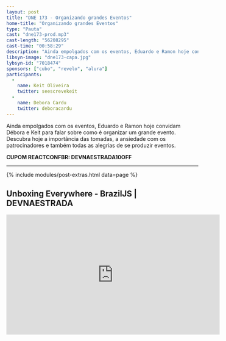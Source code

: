 ```yaml
---
layout: post
title: "DNE 173 - Organizando grandes Eventos"
home-title: "Organizando grandes Eventos"
type: "Pauta"
cast: "dne173-prod.mp3"
cast-length: "56208295"
cast-time: "00:58:29"
description: "Ainda empolgados com os eventos, Eduardo e Ramon hoje convidam Débora e Keit para falar sobre como é organizar um grande evento. Descubra hoje a importância das tomadas, a ansiedade com os patrocinadores e também todas as alegrias de se produzir eventos."
libsyn-image: "dne173-capa.jpg"
lybsyn-id: "7018474"
sponsors: ["cubo", "revelo", "alura"]
participants:
  -
    name: Keit Oliveira
    twitter: seescrevekeit
  -
    name: Debora Cardu
    twitter: deboracardu
---
```


Ainda empolgados com os eventos, Eduardo e Ramon hoje convidam Débora e Keit para falar sobre como é organizar um grande evento. Descubra hoje a importância das tomadas, a ansiedade com os patrocinadores e também todas as alegrias de se produzir eventos.

<strong>CUPOM REACTCONFBR: DEVNAESTRADA10OFF</strong>

---

{% include modules/post-extras.html data=page %}

<section class="post-youtube">
  <h2 class="post-youtube-title">
    Unboxing Everywhere - BrazilJS | DEVNAESTRADA
  </h2>
  <div class="v-wrapper">
    <iframe class="v-iframe" width="560" height="315" src="https://www.youtube.com/embed/Ka08tHcV5ts" frameborder="0" allowfullscreen></iframe>
  </div>
</section>
